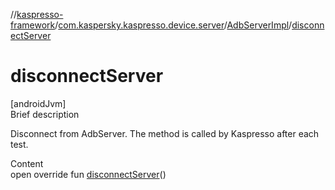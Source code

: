 //[kaspresso-framework](../../index.md)/[com.kaspersky.kaspresso.device.server](../index.md)/[AdbServerImpl](index.md)/[disconnectServer](disconnect-server.md)



# disconnectServer  
[androidJvm]  
Brief description  


Disconnect from AdbServer. The method is called by Kaspresso after each test.

  
Content  
open override fun [disconnectServer](disconnect-server.md)()  



